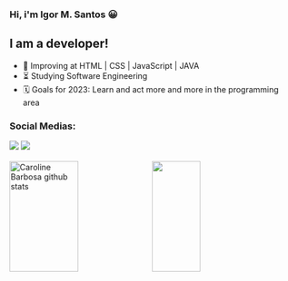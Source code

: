 ### Hi, i'm Igor M. Santos 😀

## I am a developer!

- 🌱  Improving at HTML | CSS | JavaScript | JAVA
- ⏳  Studying Software Engineering
- 🗓️  Goals for 2023: Learn and act more and more in the programming area

### Social Medias:

<div >
  <a href="https://www.instagram.com/msigorr" target="_blank"><img src="https://img.shields.io/badge/-Instagram-%23E4405F?style=for-the-badge&logo=instagram&logoColor=white" target="_blank"></a>
  <a href="https://www.linkedin.com/in/msigor" target="_blank"><img src="https://img.shields.io/badge/-LinkedIn-%230077B5?style=for-the-badge&logo=linkedin&logoColor=white" target="_blank"></a> 
</div>
<br>
<div>  
  <img width="49%" height="195px" src="https://github-readme-stats.vercel.app/api?username=msigor&show_icons=true&count_private=true&hide_border=true&title_color=3899E8&icon_color=93CDF4&text_color=DAE9F2&bg_color=0d1117" alt="Caroline Barbosa github stats" /> 
  <img width="41%" height="195px" src="https://github-readme-stats.vercel.app/api/top-langs/?username=msigor&layout=compact&hide_border=true&title_color=3899E8&text_color=DAE9F2&bg_color=0d1117" />
</div>
